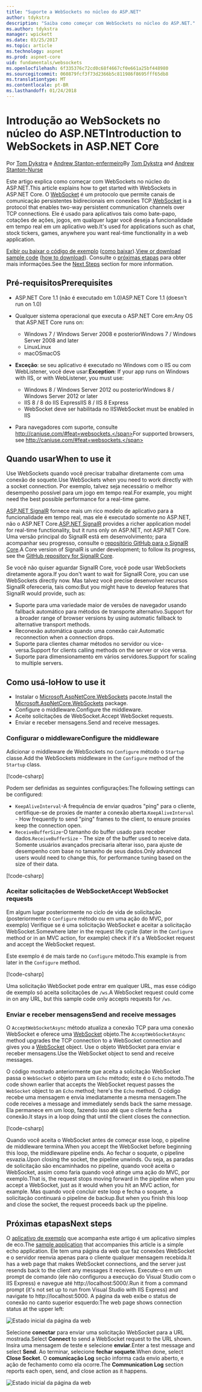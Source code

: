 ```yaml
---
title: "Suporte a WebSockets no núcleo do ASP.NET"
author: tdykstra
description: "Saiba como começar com WebSockets no núcleo do ASP.NET."
ms.author: tdykstra
manager: wpickett
ms.date: 03/25/2017
ms.topic: article
ms.technology: aspnet
ms.prod: aspnet-core
uid: fundamentals/websockets
ms.openlocfilehash: 6f335376c72cd0c68f4667cf0e661a25bf448980
ms.sourcegitcommit: 060879fcf3f73d2366b5c811986f8695fff65db8
ms.translationtype: MT
ms.contentlocale: pt-BR
ms.lasthandoff: 01/24/2018
---
```

# <a name="introduction-to-websockets-in-aspnet-core"></a><span data-ttu-id="abda0-103">Introdução ao WebSockets no núcleo do ASP.NET</span><span class="sxs-lookup"><span data-stu-id="abda0-103">Introduction to WebSockets in ASP.NET Core</span></span>

<span data-ttu-id="abda0-104">Por [Tom Dykstra](https://github.com/tdykstra) e [Andrew Stanton-enfermeiro](https://github.com/anurse)</span><span class="sxs-lookup"><span data-stu-id="abda0-104">By [Tom Dykstra](https://github.com/tdykstra) and [Andrew Stanton-Nurse](https://github.com/anurse)</span></span>

<span data-ttu-id="abda0-105">Este artigo explica como começar com WebSockets no núcleo do ASP.NET.</span><span class="sxs-lookup"><span data-stu-id="abda0-105">This article explains how to get started with WebSockets in ASP.NET Core.</span></span> <span data-ttu-id="abda0-106">O [WebSocket](https://wikipedia.org/wiki/WebSocket) é um protocolo que permite canais de comunicação persistentes bidirecionais em conexões TCP.</span><span class="sxs-lookup"><span data-stu-id="abda0-106">[WebSocket](https://wikipedia.org/wiki/WebSocket) is a protocol that enables two-way persistent communication channels over TCP connections.</span></span> <span data-ttu-id="abda0-107">Ele é usado para aplicativos tais como bate-papo, cotações de ações, jogos, em qualquer lugar você deseja a funcionalidade em tempo real em um aplicativo web.</span><span class="sxs-lookup"><span data-stu-id="abda0-107">It's used for applications such as chat, stock tickers, games, anywhere you want real-time functionality in a web application.</span></span>

<span data-ttu-id="abda0-108">[Exibir ou baixar o código de exemplo](https://github.com/aspnet/Docs/tree/master/aspnetcore/fundamentals/websockets/sample) ([como baixar](xref:tutorials/index#how-to-download-a-sample)).</span><span class="sxs-lookup"><span data-stu-id="abda0-108">[View or download sample code](https://github.com/aspnet/Docs/tree/master/aspnetcore/fundamentals/websockets/sample) ([how to download](xref:tutorials/index#how-to-download-a-sample)).</span></span> <span data-ttu-id="abda0-109">Consulte o [próximas etapas](#next-steps) para obter mais informações.</span><span class="sxs-lookup"><span data-stu-id="abda0-109">See the [Next Steps](#next-steps) section for more information.</span></span>


## <a name="prerequisites"></a><span data-ttu-id="abda0-110">Pré-requisitos</span><span class="sxs-lookup"><span data-stu-id="abda0-110">Prerequisites</span></span>

* <span data-ttu-id="abda0-111">ASP.NET Core 1.1 (não é executado em 1.0)</span><span class="sxs-lookup"><span data-stu-id="abda0-111">ASP.NET Core 1.1 (doesn't run on 1.0)</span></span>
* <span data-ttu-id="abda0-112">Qualquer sistema operacional que executa o ASP.NET Core em:</span><span class="sxs-lookup"><span data-stu-id="abda0-112">Any OS that ASP.NET Core runs on:</span></span>
  
  * <span data-ttu-id="abda0-113">Windows 7 / Windows Server 2008 e posterior</span><span class="sxs-lookup"><span data-stu-id="abda0-113">Windows 7 / Windows Server 2008 and later</span></span>
  * <span data-ttu-id="abda0-114">Linux</span><span class="sxs-lookup"><span data-stu-id="abda0-114">Linux</span></span>
  * <span data-ttu-id="abda0-115">macOS</span><span class="sxs-lookup"><span data-stu-id="abda0-115">macOS</span></span>

* <span data-ttu-id="abda0-116">**Exceção**: se seu aplicativo é executado no Windows com o IIS ou com WebListener, você deve usar:</span><span class="sxs-lookup"><span data-stu-id="abda0-116">**Exception**: If your app runs on Windows with IIS, or with WebListener, you must use:</span></span>

  * <span data-ttu-id="abda0-117">Windows 8 / Windows Server 2012 ou posterior</span><span class="sxs-lookup"><span data-stu-id="abda0-117">Windows 8 / Windows Server 2012 or later</span></span>
  * <span data-ttu-id="abda0-118">IIS 8 / 8 do IIS Express</span><span class="sxs-lookup"><span data-stu-id="abda0-118">IIS 8 / IIS 8 Express</span></span>
  * <span data-ttu-id="abda0-119">WebSocket deve ser habilitada no IIS</span><span class="sxs-lookup"><span data-stu-id="abda0-119">WebSocket must be enabled in IIS</span></span>

* <span data-ttu-id="abda0-120">Para navegadores com suporte, consulte http://caniuse.com/#feat=websockets.</span><span class="sxs-lookup"><span data-stu-id="abda0-120">For supported browsers, see http://caniuse.com/#feat=websockets.</span></span>

## <a name="when-to-use-it"></a><span data-ttu-id="abda0-121">Quando usar</span><span class="sxs-lookup"><span data-stu-id="abda0-121">When to use it</span></span>

<span data-ttu-id="abda0-122">Use WebSockets quando você precisar trabalhar diretamente com uma conexão de soquete.</span><span class="sxs-lookup"><span data-stu-id="abda0-122">Use WebSockets when you need to work directly with a socket connection.</span></span> <span data-ttu-id="abda0-123">Por exemplo, talvez seja necessário o melhor desempenho possível para um jogo em tempo real.</span><span class="sxs-lookup"><span data-stu-id="abda0-123">For example, you might need the best possible performance for a real-time game.</span></span>

<span data-ttu-id="abda0-124">[ASP.NET SignalR](https://docs.microsoft.com/aspnet/signalr/overview/getting-started/introduction-to-signalr) fornece mais um rico modelo de aplicativo para a funcionalidade em tempo real, mas ele é executado somente no ASP.NET, não o ASP.NET Core.</span><span class="sxs-lookup"><span data-stu-id="abda0-124">[ASP.NET SignalR](https://docs.microsoft.com/aspnet/signalr/overview/getting-started/introduction-to-signalr) provides a richer application model for real-time functionality, but it runs only on ASP.NET, not ASP.NET Core.</span></span> <span data-ttu-id="abda0-125">Uma versão principal do SignalR está em desenvolvimento; para acompanhar seu progresso, consulte o [repositório GitHub para o SignalR Core](https://github.com/aspnet/SignalR).</span><span class="sxs-lookup"><span data-stu-id="abda0-125">A Core version of SignalR is under development; to follow its progress, see the [GitHub repository for SignalR Core](https://github.com/aspnet/SignalR).</span></span>

<span data-ttu-id="abda0-126">Se você não quiser aguardar SignalR Core, você pode usar WebSockets diretamente agora.</span><span class="sxs-lookup"><span data-stu-id="abda0-126">If you don't want to wait for SignalR Core, you can use WebSockets directly now.</span></span> <span data-ttu-id="abda0-127">Mas talvez você precise desenvolver recursos SignalR ofereceria, tais como:</span><span class="sxs-lookup"><span data-stu-id="abda0-127">But you might have to develop features that SignalR would provide, such as:</span></span>

* <span data-ttu-id="abda0-128">Suporte para uma variedade maior de versões de navegador usando fallback automático para métodos de transporte alternativo.</span><span class="sxs-lookup"><span data-stu-id="abda0-128">Support for a broader range of browser versions by using automatic fallback to alternative transport methods.</span></span>
* <span data-ttu-id="abda0-129">Reconexão automática quando uma conexão cair.</span><span class="sxs-lookup"><span data-stu-id="abda0-129">Automatic reconnection when a connection drops.</span></span>
* <span data-ttu-id="abda0-130">Suporte para clientes chamar métodos no servidor ou vice-versa.</span><span class="sxs-lookup"><span data-stu-id="abda0-130">Support for clients calling methods on the server or vice versa.</span></span>
* <span data-ttu-id="abda0-131">Suporte para dimensionamento em vários servidores.</span><span class="sxs-lookup"><span data-stu-id="abda0-131">Support for scaling to multiple servers.</span></span>

## <a name="how-to-use-it"></a><span data-ttu-id="abda0-132">Como usá-lo</span><span class="sxs-lookup"><span data-stu-id="abda0-132">How to use it</span></span>

* <span data-ttu-id="abda0-133">Instalar o [Microsoft.AspNetCore.WebSockets](https://www.nuget.org/packages/Microsoft.AspNetCore.WebSockets/) pacote.</span><span class="sxs-lookup"><span data-stu-id="abda0-133">Install the [Microsoft.AspNetCore.WebSockets](https://www.nuget.org/packages/Microsoft.AspNetCore.WebSockets/) package.</span></span>
* <span data-ttu-id="abda0-134">Configure o middleware.</span><span class="sxs-lookup"><span data-stu-id="abda0-134">Configure the middleware.</span></span>
* <span data-ttu-id="abda0-135">Aceite solicitações de WebSocket.</span><span class="sxs-lookup"><span data-stu-id="abda0-135">Accept WebSocket requests.</span></span>
* <span data-ttu-id="abda0-136">Enviar e receber mensagens.</span><span class="sxs-lookup"><span data-stu-id="abda0-136">Send and receive messages.</span></span>

### <a name="configure-the-middleware"></a><span data-ttu-id="abda0-137">Configurar o middleware</span><span class="sxs-lookup"><span data-stu-id="abda0-137">Configure the middleware</span></span>

<span data-ttu-id="abda0-138">Adicionar o middleware de WebSockets no `Configure` método o `Startup` classe.</span><span class="sxs-lookup"><span data-stu-id="abda0-138">Add the WebSockets middleware in the `Configure` method of the `Startup` class.</span></span>

[!code-csharp[](websockets/sample/Startup.cs?name=UseWebSockets)]

<span data-ttu-id="abda0-139">Podem ser definidas as seguintes configurações:</span><span class="sxs-lookup"><span data-stu-id="abda0-139">The following settings can be configured:</span></span>

* <span data-ttu-id="abda0-140">`KeepAliveInterval`-A frequência de enviar quadros "ping" para o cliente, certifique-se de proxies de manter a conexão aberta.</span><span class="sxs-lookup"><span data-stu-id="abda0-140">`KeepAliveInterval` - How frequently to send "ping" frames to the client, to ensure proxies keep the connection open.</span></span>
* <span data-ttu-id="abda0-141">`ReceiveBufferSize`-O tamanho do buffer usado para receber dados.</span><span class="sxs-lookup"><span data-stu-id="abda0-141">`ReceiveBufferSize` - The size of the buffer used to receive data.</span></span> <span data-ttu-id="abda0-142">Somente usuários avançados precisaria alterar isso, para ajuste de desempenho com base no tamanho de seus dados.</span><span class="sxs-lookup"><span data-stu-id="abda0-142">Only advanced users would need to change this, for performance tuning based on the size of their data.</span></span>

[!code-csharp[](websockets/sample/Startup.cs?name=UseWebSocketsOptions)]

### <a name="accept-websocket-requests"></a><span data-ttu-id="abda0-143">Aceitar solicitações de WebSocket</span><span class="sxs-lookup"><span data-stu-id="abda0-143">Accept WebSocket requests</span></span>

<span data-ttu-id="abda0-144">Em algum lugar posteriormente no ciclo de vida de solicitação (posteriormente o `Configure` método ou em uma ação do MVC, por exemplo) Verifique se é uma solicitação WebSocket e aceitar a solicitação WebSocket.</span><span class="sxs-lookup"><span data-stu-id="abda0-144">Somewhere later in the request life cycle (later in the `Configure` method or in an MVC action, for example) check if it's a WebSocket request and accept the WebSocket request.</span></span>

<span data-ttu-id="abda0-145">Este exemplo é de mais tarde no `Configure` método.</span><span class="sxs-lookup"><span data-stu-id="abda0-145">This example is from later in the `Configure` method.</span></span>

[!code-csharp[](websockets/sample/Startup.cs?name=AcceptWebSocket&highlight=7)]

<span data-ttu-id="abda0-146">Uma solicitação WebSocket pode entrar em qualquer URL, mas esse código de exemplo só aceita solicitações de `/ws`.</span><span class="sxs-lookup"><span data-stu-id="abda0-146">A WebSocket request could come in on any URL, but this sample code only accepts requests for `/ws`.</span></span>

### <a name="send-and-receive-messages"></a><span data-ttu-id="abda0-147">Enviar e receber mensagens</span><span class="sxs-lookup"><span data-stu-id="abda0-147">Send and receive messages</span></span>

<span data-ttu-id="abda0-148">O `AcceptWebSocketAsync` método atualiza a conexão TCP para uma conexão WebSocket e oferece uma [WebSocket](https://docs.microsoft.com/dotnet/core/api/system.net.websockets.websocket) objeto.</span><span class="sxs-lookup"><span data-stu-id="abda0-148">The `AcceptWebSocketAsync` method upgrades the TCP connection to a WebSocket connection and gives you a [WebSocket](https://docs.microsoft.com/dotnet/core/api/system.net.websockets.websocket) object.</span></span> <span data-ttu-id="abda0-149">Use o objeto WebSocket para enviar e receber mensagens.</span><span class="sxs-lookup"><span data-stu-id="abda0-149">Use the WebSocket object to send and receive messages.</span></span>

<span data-ttu-id="abda0-150">O código mostrado anteriormente que aceita a solicitação WebSocket passa o `WebSocket` o objeto para um `Echo` método; este é o `Echo` método.</span><span class="sxs-lookup"><span data-stu-id="abda0-150">The code shown earlier that accepts the WebSocket request passes the `WebSocket` object to an `Echo` method; here's the `Echo` method.</span></span> <span data-ttu-id="abda0-151">O código recebe uma mensagem e envia imediatamente a mesma mensagem.</span><span class="sxs-lookup"><span data-stu-id="abda0-151">The code receives a message and immediately sends back the same message.</span></span> <span data-ttu-id="abda0-152">Ela permanece em um loop, fazendo isso até que o cliente fecha a conexão.</span><span class="sxs-lookup"><span data-stu-id="abda0-152">It stays in a loop doing that until the client closes the connection.</span></span> 

[!code-csharp[](websockets/sample/Startup.cs?name=Echo)]

<span data-ttu-id="abda0-153">Quando você aceita o WebSocket antes de começar esse loop, o pipeline de middleware termina.</span><span class="sxs-lookup"><span data-stu-id="abda0-153">When you accept the WebSocket before beginning this loop, the middleware pipeline ends.</span></span>  <span data-ttu-id="abda0-154">Ao fechar o soquete, o pipeline esvazia.</span><span class="sxs-lookup"><span data-stu-id="abda0-154">Upon closing the socket, the pipeline unwinds.</span></span> <span data-ttu-id="abda0-155">Ou seja, as paradas de solicitação são encaminhados no pipeline, quando você aceita o WebSocket, assim como faria quando você atinge uma ação do MVC, por exemplo.</span><span class="sxs-lookup"><span data-stu-id="abda0-155">That is, the request stops moving forward in the pipeline when you accept a WebSocket, just as it would when you hit an MVC action, for example.</span></span>  <span data-ttu-id="abda0-156">Mas quando você concluir este loop e fecha o soquete, a solicitação continuará o pipeline de backup.</span><span class="sxs-lookup"><span data-stu-id="abda0-156">But when you finish this loop and close the socket, the request proceeds back up the pipeline.</span></span>

## <a name="next-steps"></a><span data-ttu-id="abda0-157">Próximas etapas</span><span class="sxs-lookup"><span data-stu-id="abda0-157">Next steps</span></span>

<span data-ttu-id="abda0-158">O [aplicativo de exemplo](https://github.com/aspnet/Docs/tree/master/aspnetcore/fundamentals/websockets/sample) que acompanha este artigo é um aplicativo simples de eco.</span><span class="sxs-lookup"><span data-stu-id="abda0-158">The [sample application](https://github.com/aspnet/Docs/tree/master/aspnetcore/fundamentals/websockets/sample) that accompanies this article is a simple echo application.</span></span> <span data-ttu-id="abda0-159">Ele tem uma página da web que faz conexões WebSocket e o servidor reenvia apenas para o cliente qualquer mensagem recebida.</span><span class="sxs-lookup"><span data-stu-id="abda0-159">It has a web page that makes WebSocket connections, and the server just resends back to the client any messages it receives.</span></span> <span data-ttu-id="abda0-160">Execute-o em um prompt de comando (ele não configurou a execução do Visual Studio com o IIS Express) e navegue até http://localhost:5000/.</span><span class="sxs-lookup"><span data-stu-id="abda0-160">Run it from a command prompt (it's not set up to run from Visual Studio with IIS Express) and navigate to http://localhost:5000.</span></span> <span data-ttu-id="abda0-161">A página da web exibe o status de conexão no canto superior esquerdo:</span><span class="sxs-lookup"><span data-stu-id="abda0-161">The web page shows connection status at the upper left:</span></span>

![Estado inicial da página da web](websockets/_static/start.png)

<span data-ttu-id="abda0-163">Selecione **conectar** para enviar uma solicitação WebSocket para a URL mostrada.</span><span class="sxs-lookup"><span data-stu-id="abda0-163">Select **Connect** to send a WebSocket request to the URL shown.</span></span>  <span data-ttu-id="abda0-164">Insira uma mensagem de teste e selecione **enviar**.</span><span class="sxs-lookup"><span data-stu-id="abda0-164">Enter a test message and select **Send**.</span></span> <span data-ttu-id="abda0-165">Ao terminar, selecione **fechar soquete**.</span><span class="sxs-lookup"><span data-stu-id="abda0-165">When done, select **Close Socket**.</span></span> <span data-ttu-id="abda0-166">O **comunicação Log** seção informa cada envio aberto, e ação de fechamento como ela ocorre.</span><span class="sxs-lookup"><span data-stu-id="abda0-166">The **Communication Log** section reports each open, send, and close action as it happens.</span></span>

![Estado inicial da página da web](websockets/_static/end.png)
